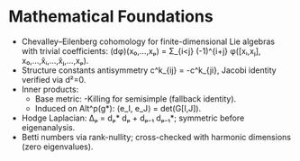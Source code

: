 # Mathematical Foundations

- Chevalley–Eilenberg cohomology for finite-dimensional Lie algebras with trivial coefficients:
  (dφ)(x₀,…,xₚ) = Σ_{i<j} (-1)^{i+j} φ([xᵢ,xⱼ], x₀,…,x̂ᵢ,…,x̂ⱼ,…,xₚ).
- Structure constants antisymmetry c^k_{ij} = -c^k_{ji}, Jacobi identity verified via d²=0.
- Inner products:
  - Base metric: -Killing for semisimple (fallback identity).
  - Induced on Alt^p(g*): ⟨e_I, e_J⟩ = det(G[I,J]).
- Hodge Laplacian: Δₚ = dₚ* dₚ + dₚ₋₁ dₚ₋₁*; symmetric before eigenanalysis.
- Betti numbers via rank-nullity; cross-checked with harmonic dimensions (zero eigenvalues).

